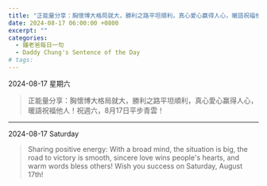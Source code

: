 ```yaml
---
title: "正能量分享：胸懷博大格局就大，勝利之路平坦順利，真心愛心赢得人心，暖語祝福他人！祝週六，8月17日平步青雲！ <br> Sharing positive energy: With a broad mind, the situation is big, the road to victory is smooth, sincere love wins people's hearts, and warm words bless others! Wish you success on Saturday, August 17th!"
date: 2024-08-17 06:00:00 +0800
excerpt: ""
categories:
  - 鍾老爸每日一句
  - Daddy Chung's Sentence of the Day
# tags:
---
```


2024-08-17 星期六

> 正能量分享：胸懷博大格局就大，勝利之路平坦順利，真心愛心赢得人心，暖語祝福他人！祝週六，8月17日平步青雲！

---

2024-08-17 Saturday

> Sharing positive energy: With a broad mind, the situation is big, the road to victory is smooth, sincere love wins people's hearts, and warm words bless others! Wish you success on Saturday, August 17th!
